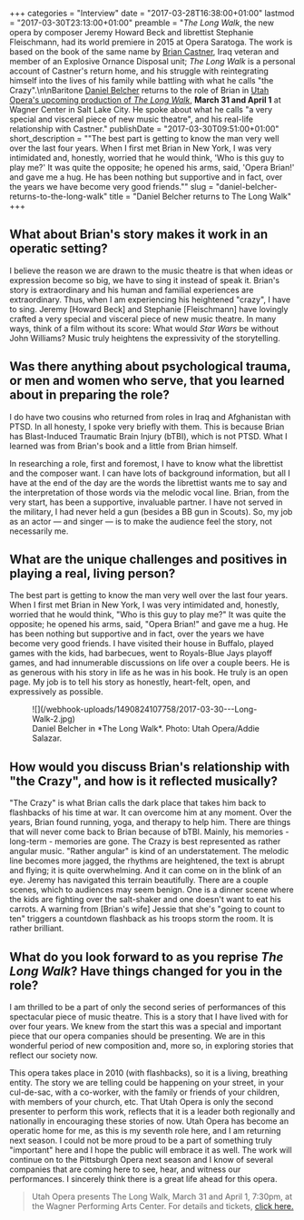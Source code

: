 +++
categories = "Interview"
date = "2017-03-28T16:38:00+01:00"
lastmod = "2017-03-30T23:13:00+01:00"
preamble = "*The Long Walk*, the new opera by composer Jeremy Howard Beck and librettist Stephanie Fleischmann, had its world premiere in 2015 at Opera Saratoga. The work is based on the book of the same name by [Brian Castner](https://briancastner.com/), Iraq veteran and member of an Explosive Ornance Disposal unit; *The Long Walk* is a personal account of Castner's return home, and his struggle with reintegrating himself into the lives of his family while battling with what he calls \"the Crazy\".\n\nBaritone [Daniel Belcher](/scene/people/daniel-belcher/) returns to the role of Brian in [Utah Opera's upcoming production of *The Long Walk*](http://www.utahopera.org/16-17-season/the-long-walk), **March 31 and April 1** at Wagner Center in Salt Lake City. He spoke about what he calls \"a very special and visceral piece of new music theatre\", and his real-life relationship with Castner."
publishDate = "2017-03-30T09:51:00+01:00"
short_description = "\"The best part is getting to know the man very well over the last four years. When I first met Brian in New York, I was very intimidated and, honestly, worried that he would think, 'Who is this guy to play me?' It was quite the opposite; he opened his arms, said, 'Opera Brian!' and gave me a hug. He has been nothing but supportive and in fact, over the years we have become very good friends.\""
slug = "daniel-belcher-returns-to-the-long-walk"
title = "Daniel Belcher returns to The Long Walk"
+++

## What about Brian's story makes it work in an operatic setting?

I believe the reason we are drawn to the music theatre is that when ideas or expression become so big, we have to sing it instead of speak it.  Brian's story is extraordinary and his human and familial experiences are extraordinary.  Thus, when I am experiencing his heightened "crazy", I have to sing. Jeremy [Howard Beck] and Stephanie [Fleischmann] have lovingly crafted a very special and visceral piece of new music theatre.  In many ways, think of a film without its score: What would *Star Wars* be without John Williams?  Music truly heightens the expressivity of the storytelling.
 
## Was there anything about psychological trauma, or men and women who serve, that you learned about in preparing the role?

I do have two cousins who returned from roles in Iraq and Afghanistan with PTSD.  In all honesty, I spoke very briefly with them.  This is because Brian has Blast-Induced Traumatic Brain Injury (bTBI), which is not PTSD.  What I learned was from Brian's book and a little from Brian himself.  

In researching a role, first and foremost, I have to know what the librettist and the composer want.  I can have lots of background information, but all I have at the end of the day are the words the librettist wants me to say and the interpretation of those words via the melodic vocal line.  Brian, from the very start, has been a supportive, invaluable partner.  I have not served in the military, I had never held a gun (besides a BB gun in Scouts).  So, my job as an actor — and singer — is to make the audience feel the story, not necessarily me.
 
## What are the unique challenges and positives in playing a real, living person? 

The best part is getting to know the man very well over the last four years.  When I first met Brian in New York, I was very intimidated and, honestly, worried that he would think, "Who is this guy to play me?"  It was quite the opposite; he opened his arms, said, "Opera Brian!" and gave me a hug.  He has been nothing but supportive and in fact, over the years we have become very good friends.  I have visited their house in Buffalo, played games with the kids, had barbecues, went to Royals-Blue Jays playoff games, and had innumerable discussions on life over a couple beers.  He is as generous with his story in life as he was in his book.  He truly is an open page.  My job is to tell his story as honestly, heart-felt, open, and expressively as possible.

<figure data-type="image">
![](/webhook-uploads/1490824107758/2017-03-30---Long-Walk-2.jpg)
<figcaption>Daniel Belcher in *The Long Walk*. Photo: Utah Opera/Addie Salazar.</figcaption>
</figure>
 
## How would you discuss Brian's relationship with "the Crazy", and how is it reflected musically?

"The Crazy" is what Brian calls the dark place that takes him back to flashbacks of his time at war.  It can overcome him at any moment.  Over the years, Brian found running, yoga, and therapy to help him.  There are things that will never come back to Brian because of bTBI.  Mainly, his memories - long-term - memories are gone.  The Crazy is best represented as rather angular music.  "Rather angular" is kind of an understatement.  The melodic line becomes more jagged, the rhythms are heightened, the text is abrupt and flying; it is quite overwhelming.  And it can come on in the blink of an eye.  Jeremy has navigated this terrain beautifully.  There are a couple scenes, which to audiences may seem benign.  One is a dinner scene where the kids are fighting over the salt-shaker and one doesn't want to eat his carrots.  A warning from [Brian's wife] Jessie that she's "going to count to ten" triggers a countdown flashback as his troops storm the room.  It is rather brilliant.
 
## What do you look forward to as you reprise *The Long Walk*?  Have things changed for you in the role?

I am thrilled to be a part of only the second series of performances of this spectacular piece of music theatre.  This is a story that I have lived with for over four years.  We knew from the start this was a special and important piece that our opera companies should be presenting.  We are in this wonderful period of new composition and, more so, in exploring stories that reflect our society now.  

This opera takes place in 2010 (with flashbacks), so it is a living, breathing entity.  The story we are telling could be happening on your street, in your cul-de-sac, with a co-worker, with the family or friends of your children, with members of your church, etc.  That Utah Opera is only the second presenter to perform this work, reflects that it is a leader both regionally and nationally in encouraging these stories of now.  Utah Opera has become an operatic home for me, as this is my seventh role here, and I am returning next season.  I could not be more proud to be a part of something truly "important" here and I hope the public will embrace it as well.  The work will continue on to the Pittsburgh Opera next season and I know of several companies that are coming here to see, hear, and witness our performances.  I sincerely think there is a great life ahead for this opera.

>Utah Opera presents The Long Walk, March 31 and April 1, 7:30pm, at the Wagner Performing Arts Center. For details and tickets, [click here.](http://www.utahopera.org/16-17-season/the-long-walk)
